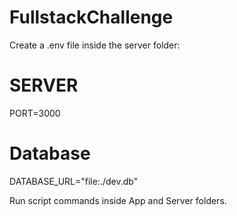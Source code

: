 # FullstackChallenge

Create a .env file inside the server folder:
# SERVER
PORT=3000

# Database
DATABASE_URL="file:./dev.db"

Run script commands inside App and Server folders.
